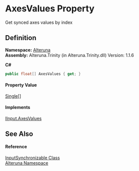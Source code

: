 # AxesValues Property


Get synced axes values by index



## Definition
**Namespace:** <a href="N_Alteruna">Alteruna</a>  
**Assembly:** Alteruna.Trinity (in Alteruna.Trinity.dll) Version: 1.1.6

**C#**
``` C#
public float[] AxesValues { get; }
```



#### Property Value
<a href="https://learn.microsoft.com/dotnet/api/system.single" target="_blank" rel="noopener noreferrer">Single</a>[]

#### Implements
<a href="P_Alteruna_IInput_AxesValues">IInput.AxesValues</a>  


## See Also


#### Reference
<a href="T_Alteruna_InputSynchronizable">InputSynchronizable Class</a>  
<a href="N_Alteruna">Alteruna Namespace</a>  
